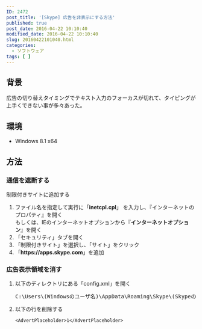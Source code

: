 ```yaml
---
ID: 2472
post_title: '[Skype] 広告を非表示にする方法'
published: true
post_date: 2016-04-22 10:10:40
modified_date: 2016-04-22 10:10:40
slug: 20160422101040.html
categories:
  - ソフトウェア
tags: [ ]
---
```

<!--more-->
<h2>背景</h2>
<p>広告の切り替えタイミングでテキスト入力のフォーカスが切れて、タイピングが上手くできない事が多々あった。</p>
<h2>環境</h2>
<ul>
<li>Windows 8.1 x64</li>
</ul>
<h2>方法</h2>
<h3>通信を遮断する</h3>
<p>制限付きサイトに追加する</p>
<ol>
<li>ファイル名を指定して実行に「<b>inetcpl.cpl</b>」 を入力し、『インターネットのプロパティ』を開く<br>
もしくは、IEのインターネットオプションから『<b>インターネットオプション</b>』を開く</li>
<li>「セキュリティ」タブを開く</li>
<li>「制限付きサイト」を選択し、「サイト」をクリック</li>
<li>「<b>https://apps.skype.com</b>」を追加</li>
</ol>
<h3>広告表示領域を消す</h3>
<ol>
<li>以下のディレクトリにある「config.xml」を開く<br><pre>C:\Users\(Windowsのユーザ名)\AppData\Roaming\Skype\(SkypeのユーザID)</pre>
</li>
<li>以下の行を削除する
<pre><code class="language-xml">&lt;AdvertPlaceholder&gt;1&lt;/AdvertPlaceholder&gt;
</code></pre>
</li>
</ol>
